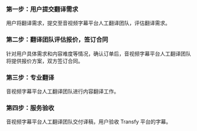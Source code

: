 ### 第一步：用户提交翻译需求
用户将翻译需求，提交至音视频字幕平台人工翻译团队，评估翻译需求。

### 第二步：翻译团队评估报价，签订合同
针对用户具体需求和内容难度等情况，确认订单后，音视频字幕平台人工翻译团队将提供报价方案，双方签订合同。

### 第三步：专业翻译
音视频字幕平台人工翻译团队进行内容翻译工作。

### 第四步：服务验收
音视频字幕平台人工翻译团队交付译稿，用户验收 Transfy 平台的字幕。


